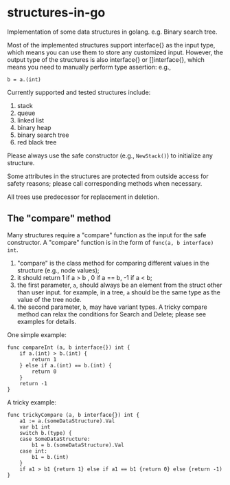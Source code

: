 # structures-in-go
 Implementation of some data structures in golang. e.g. Binary search tree.

 Most of the implemented structures support interface{} as the input type,
which means you can use them to store any customized input. However, 
the output type of the structures is also interface{} or []interface{}, 
 which means you need to manually perform type assertion: e.g.,
    
    b = a.(int)

Currently supported and tested structures include:
1. stack
2. queue
3. linked list
4. binary heap
5. binary search tree
6. red black tree


Please always use the safe constructor (e.g., `NewStack()`) to initialize any structure.

Some attributes in the structures are protected from outside access for safety reasons; 
please call corresponding methods when necessary.

All trees use predecessor for replacement in deletion.

## The "compare" method 
Many structures require a "compare" function as the input for the safe constructor. 
A "compare" function is in the form of `func(a, b interface) int`.
1. "compare" is the class method for comparing different values in the structure (e.g., node values);
2. it should return 1 if a > b , 0 if a == b, -1 if a < b;
3. the first parameter, `a`, should always be an element from the struct other than user input. 
for example, in a tree, `a` should be the same type as the value of the tree node.
4. the second parameter, `b`, may have variant types. A tricky compare method can 
relax the conditions for Search and Delete; please see examples for details. 

One simple example:

    func compareInt (a, b interface{}) int {
        if a.(int) > b.(int) {
            return 1
        } else if a.(int) == b.(int) {
            return 0
        }
        return -1
    }

A tricky example:

    func trickyCompare (a, b interface{}) int {
        a1 := a.(someDataStructure).Val
        var b1 int
        switch b.(type) {
        case SomeDataStructure:
            b1 = b.(someDataStructure).Val
        case int:
            b1 = b.(int)
        }
        if a1 > b1 {return 1} else if a1 == b1 {return 0} else {return -1)
    }